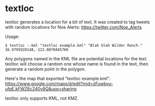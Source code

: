 textloc
=======

textloc generates a location for a bit of text. It was created to 
tag tweets with random locations for Noe Alerts:
https://twitter.com/Noe_Alerts

Usage:

    $ textloc --kml "textloc example.kml" "Blah blah Wilder Ranch."
    36.9795928148,-122.0876845766

Any polygons named in the KML file are potential locations for the
text. textloc will choose a random one whose name is found in the
text, then generate a random point in the polygon.

Here's the map that exported "textloc example.kml":
https://www.google.com/maps/d/edit?mid=zFuwbvu-ufqE.kFWZ6c240y8Q&usp=sharing

textloc only supports KML, not KMZ.
